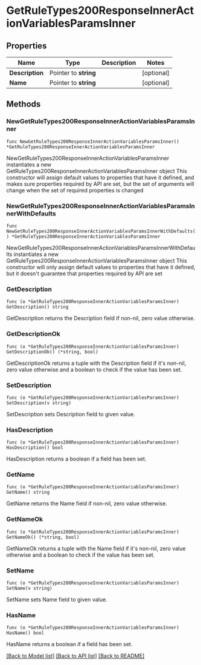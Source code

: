 # GetRuleTypes200ResponseInnerActionVariablesParamsInner

## Properties

Name | Type | Description | Notes
------------ | ------------- | ------------- | -------------
**Description** | Pointer to **string** |  | [optional] 
**Name** | Pointer to **string** |  | [optional] 

## Methods

### NewGetRuleTypes200ResponseInnerActionVariablesParamsInner

`func NewGetRuleTypes200ResponseInnerActionVariablesParamsInner() *GetRuleTypes200ResponseInnerActionVariablesParamsInner`

NewGetRuleTypes200ResponseInnerActionVariablesParamsInner instantiates a new GetRuleTypes200ResponseInnerActionVariablesParamsInner object
This constructor will assign default values to properties that have it defined,
and makes sure properties required by API are set, but the set of arguments
will change when the set of required properties is changed

### NewGetRuleTypes200ResponseInnerActionVariablesParamsInnerWithDefaults

`func NewGetRuleTypes200ResponseInnerActionVariablesParamsInnerWithDefaults() *GetRuleTypes200ResponseInnerActionVariablesParamsInner`

NewGetRuleTypes200ResponseInnerActionVariablesParamsInnerWithDefaults instantiates a new GetRuleTypes200ResponseInnerActionVariablesParamsInner object
This constructor will only assign default values to properties that have it defined,
but it doesn't guarantee that properties required by API are set

### GetDescription

`func (o *GetRuleTypes200ResponseInnerActionVariablesParamsInner) GetDescription() string`

GetDescription returns the Description field if non-nil, zero value otherwise.

### GetDescriptionOk

`func (o *GetRuleTypes200ResponseInnerActionVariablesParamsInner) GetDescriptionOk() (*string, bool)`

GetDescriptionOk returns a tuple with the Description field if it's non-nil, zero value otherwise
and a boolean to check if the value has been set.

### SetDescription

`func (o *GetRuleTypes200ResponseInnerActionVariablesParamsInner) SetDescription(v string)`

SetDescription sets Description field to given value.

### HasDescription

`func (o *GetRuleTypes200ResponseInnerActionVariablesParamsInner) HasDescription() bool`

HasDescription returns a boolean if a field has been set.

### GetName

`func (o *GetRuleTypes200ResponseInnerActionVariablesParamsInner) GetName() string`

GetName returns the Name field if non-nil, zero value otherwise.

### GetNameOk

`func (o *GetRuleTypes200ResponseInnerActionVariablesParamsInner) GetNameOk() (*string, bool)`

GetNameOk returns a tuple with the Name field if it's non-nil, zero value otherwise
and a boolean to check if the value has been set.

### SetName

`func (o *GetRuleTypes200ResponseInnerActionVariablesParamsInner) SetName(v string)`

SetName sets Name field to given value.

### HasName

`func (o *GetRuleTypes200ResponseInnerActionVariablesParamsInner) HasName() bool`

HasName returns a boolean if a field has been set.


[[Back to Model list]](../README.md#documentation-for-models) [[Back to API list]](../README.md#documentation-for-api-endpoints) [[Back to README]](../README.md)


